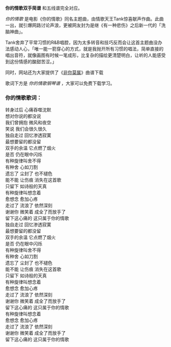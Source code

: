 

**你的情歌双手简谱** 和五线谱完全对应。

_你的情歌_
是电影《你的情歌》同名主题曲，由情歌天王Tank惊喜献声作曲。此曲一出，就引爆网路讨论声浪，更被网友封为是继《有一种悲伤》之后新一代的「洗脑神曲」。

Tank舍弃了平常习惯的R&B唱腔，因为太多转音和技巧反而会让这首主题曲没办法感动人心，「唯一能一箭穿心的方式，就是我抛开所有习惯的唱法，简单直接的唱出音符，就像画图有时候一笔成形，比复杂的描绘更清楚明白，让听的人能感受到这份情感的酸甜苦涩。」

同时，网站还为大家提供了《[非你莫属](Music-2295-非你莫属-TANK.html "非你莫属")》曲谱下载

歌词下方是 _你的情歌钢琴谱_ ，大家可以免费下载学习。

### 你的情歌歌词：

转身过后 心痛吞噬沈默  
想对你说的都没说  
我们曾拥抱 微风和夜空  
笑说 我们会很久很久  
独自走过 回忆渗透寂寞  
最想要留的都没留  
双手的余温 它点燃了烟火  
是否 仍在眼中闪烁  
有种旋律叫舍不得  
有种舍 心如刀割  
遗忘了 尘封了 也不褪色  
能不能 让伤痕 消失在这首歌  
只留下 如诗般的天真  
有种旋律叫想念着  
愈想念 愈加心疼  
走过了 流浪了 依然深刻  
谢谢你 微笑着 成全了而放手了  
留下这心痛的 这只属于你的情歌  
独自走过 回忆渗透寂寞  
最想要留的都没留  
双手的余温 它点燃了烟火  
是否 仍在眼中闪烁  
有种旋律叫舍不得  
有种舍 心如刀割  
遗忘了 尘封了 也不褪色  
能不能 让伤痕 消失在这首歌  
只留下 如诗般的天真  
有种旋律叫想念着  
愈想念 愈加心疼  
走过了 流浪了 依然深刻  
谢谢你 微笑着 成全了而放手了  
留下这心痛的 这只属于你的情歌  
有种旋律叫想念着  
愈想念 愈加心疼  
走过了 流浪了 依然深刻  
谢谢你 微笑着 成全了而放手了  
留下这心痛的 这只属于你的情歌  

